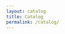 ```yaml
---
layout: catalog
title: Catalog
permalink: /catalog/
---
```


<!DOCTYPE html>
<html lang="en">
<head>

</head>
<body>

</body>
</html>
